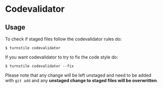 Codevalidator
=============

Usage
-----
To check if staged files follow the codevalidator rules do:

    $ turnstile codevalidator

If you want codevalidator to try to fix the code style do:

    $ turnstile codevalidator --fix

Please note that any change will be left unstaged and need to be added with `git add` and any **unstaged change to
staged files will be overwritten**.

